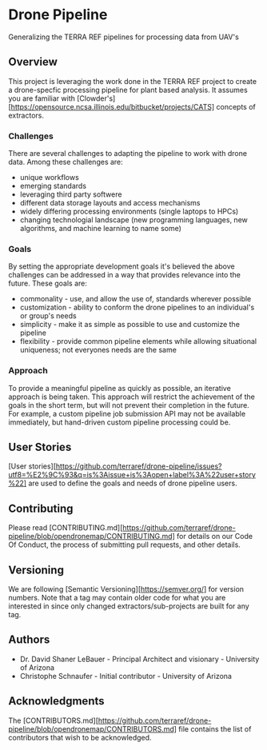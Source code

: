 # Drone Pipeline

Generalizing the TERRA REF pipelines for processing data from UAV's

## Overview

This project is leveraging the work done in the TERRA REF project to create a drone-specfic processing pipeline for plant based analysis.
It assumes you are familiar with [Clowder's][https://opensource.ncsa.illinois.edu/bitbucket/projects/CATS] concepts of extractors.

### Challenges

There are several challenges to adapting the pipeline to work with drone data.
Among these challenges are:
* unique workflows
* emerging standards
* leveraging third party softwere
* different data storage layouts and access mechanisms
* widely differing processing environments (single laptops to HPCs)
* changing technologial landscape (new programming languages, new algorithms, and machine learning to name some)

### Goals

By setting the appropriate development goals it's believed the above challenges can be addressed in a way that provides relevance into the future.
These goals are:
* commonality - use, and allow the use of, standards wherever possible
* customization - ability to conform the drone pipelines to an individual's or group's needs
* simplicity - make it as simple as possible to use and customize the pipeline
* flexibility - provide common pipeline elements while allowing situational uniqueness; not everyones needs are the same

### Approach

To provide a meaningful pipeline as quickly as possible, an iterative approach is being taken.
This approach will restrict the achievement of the goals in the short term, but will not prevent their completion in the future.
For example, a custom pipeline job submission API may not be available immediately, but hand-driven custom pipeline processing could be.

## User Stories

[User stories][https://github.com/terraref/drone-pipeline/issues?utf8=%E2%9C%93&q=is%3Aissue+is%3Aopen+label%3A%22user+story%22] are used to define the goals and needs of drone pipeline users.

## Contributing

Please read [CONTRIBUTING.md][https://github.com/terraref/drone-pipeline/blob/opendronemap/CONTRIBUTING.md] for details on our Code Of Conduct, the process of submitting pull requests, and other details.

## Versioning 

We are following [Semantic Versioning][https://semver.org/] for version numbers. 
Note that a tag may contain older code for what you are interested in since only changed extractors/sub-projects are built for any tag.

## Authors

* Dr. David Shaner LeBauer - Principal Architect and visionary - University of Arizona
* Christophe Schnaufer - Initial contributor - University of Arizona

## Acknowledgments

The [CONTRIBUTORS.md][https://github.com/terraref/drone-pipeline/blob/opendronemap/CONTRIBUTORS.md] file contains the list of contributors that wish to be acknowledged.
